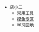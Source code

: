 * 店小二
  * [常用工具](/Technical_website.md)
  * [摸鱼专区](/Entertainment_website.md)
  * [学习园地](/Learning_website.md)
